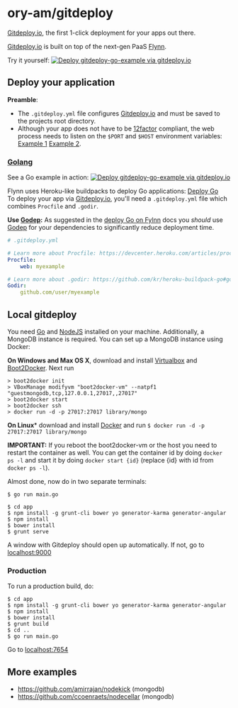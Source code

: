 # ory-am/gitdeploy

[Gitdeploy.io](http://gitdeploy.io), the first 1-click deployment for your apps out there.

[Gitdeploy.io](http://gitdeploy.io) is built on top of the next-gen PaaS [Flynn](http://flynn.io).

Try it yourself: 
[![Deploy gitdeploy-go-example via gitdeploy.io](https://img.shields.io/badge/gitdeploy.io-deploy%20gitdeploy--go--example/master-green.svg)](http://localhost:8124/deploy?repository=https%3A%2F%2Fgithub.com%2Fory-am%2Fgitdeploy-go-example.git)

## Deploy your application

**Preamble**:
* The `.gitdeploy.yml` file configures [Gitdeploy.io](http://gitdeploy.io) and must be saved to the projects root directory.
* Although your app does not have to be [12factor](http://12factor.net/) compliant, the web process needs to listen on
the `$PORT` and `$HOST` environment variables:
[Example 1](https://github.com/ory-am/gitdeploy-go-example/blob/master/main.go#L22-L23)
[Example 2](https://github.com/ory-am/gitdeploy-go-example/blob/master/main.go#L124-L125).  

### [Golang](http://golang.org/)

See a Go example in action: 
[![Deploy gitdeploy-go-example via gitdeploy.io](https://img.shields.io/badge/gitdeploy.io-deploy%20gitdeploy--go--example/master-green.svg)](http://localhost:8124/deploy?repository=https%3A%2F%2Fgithub.com%2Fory-am%2Fgitdeploy-go-example.git)

Flynn uses Heroku-like buildpacks to deploy Go applications: [Deploy Go](https://flynn.io/docs/how-to-deploy-go)  
To deploy your app via [Gitdeploy.io](http://gitdeploy.io), you'll need a `.gitdeploy.yml` file which combines
`Procfile` and `.godir`.

**Use [Godep](https://github.com/tools/godep):** As suggested in the [deploy Go on Fylnn](https://flynn.io/docs/how-to-deploy-go) docs you *should* use
[Godep](https://github.com/tools/godep) for your dependencies to significantly reduce deployment time.

```yml
# .gitdeploy.yml

# Learn more about Procfile: https://devcenter.heroku.com/articles/procfile
Procfile:
    web: myexample

# Learn more about .godir: https://github.com/kr/heroku-buildpack-go#godir-and-godeps
Godir:
    github.com/user/myexample
```

## Local gitdeploy

You need [Go](http://golang.org/) and [NodeJS](http://nodejs.org/) installed on your machine. Additionally, a MongoDB instance is required. You can set up a MongoDB instance using Docker:

**On Windows and Max OS X**, download and install [Virtualbox](https://www.virtualbox.org/) and [Boot2Docker](http://boot2docker.io/). Next run

```
> boot2docker init
> VBoxManage modifyvm "boot2docker-vm" --natpf1 "guestmongodb,tcp,127.0.0.1,27017,,27017"
> boot2docker start
> boot2docker ssh
> docker run -d -p 27017:27017 library/mongo
```

**On Linux*** download and install [Docker](https://www.docker.com/) and run `$ docker run -d -p 27017:27017 library/mongo`

**IMPORTANT:** If you reboot the boot2docker-vm or the host you need to restart the container as well. You can get the container id by doing `docker ps -l` and start it by doing `docker start {id}` (replace {id} with id from `docker ps -l`).

Almost done, now do in two separate terminals:

```
$ go run main.go
```

```
$ cd app
$ npm install -g grunt-cli bower yo generator-karma generator-angular
$ npm install
$ bower install
$ grunt serve
```

A window with Gitdeploy should open up automatically. If not, go to [localhost:9000](http://localhost:9000)

### Production

To run a production build, do:

```
$ cd app
$ npm install -g grunt-cli bower yo generator-karma generator-angular
$ npm install
$ bower install
$ grunt build
$ cd ..
$ go run main.go
```

Go to [localhost:7654](http://localhost:7654)

## More examples

- https://github.com/amirrajan/nodekick (mongodb)
- https://github.com/ccoenraets/nodecellar (mongodb)
